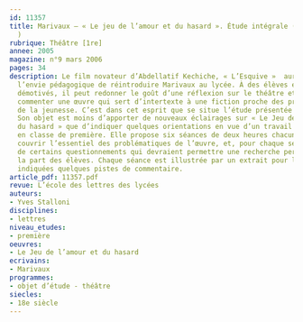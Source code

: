```yaml
---
id: 11357
title: Marivaux – « Le jeu de l’amour et du hasard ». Étude intégrale (séquence [1re]
  )
rubrique: Théâtre [1re]
annee: 2005
magazine: n°9 mars 2006
pages: 34
description: Le film novateur d’Abdellatif Kechiche, « L’Esquive »  aura pu déclencher
  l’envie pédagogique de réintroduire Marivaux au lycée. À des élèves éventuellement
  démotivés, il peut redonner le goût d’une réflexion sur le théâtre et l’envie de
  commenter une œuvre qui sert d’intertexte à une fiction proche des préoccupations
  de la jeunesse. C’est dans cet esprit que se situe l’étude présentée dans cet article.
  Son objet est moins d’apporter de nouveaux éclairages sur « Le Jeu de l’amour et
  du hasard » que d’indiquer quelques orientations en vue d’un travail scolaire mené
  en classe de première. Elle propose six séances de deux heures chacune, censées
  couvrir l’essentiel des problématiques de l’œuvre, et, pour chaque séance, part
  de certains questionnements qui devraient permettre une recherche personnelle de
  la part des élèves. Chaque séance est illustrée par un extrait pour lequel sont
  indiquées quelques pistes de commentaire.
article_pdf: 11357.pdf
revue: L’école des lettres des lycées
auteurs:
- Yves Stalloni
disciplines:
- lettres
niveau_etudes:
- première
oeuvres:
- Le Jeu de l’amour et du hasard
ecrivains:
- Marivaux
programmes:
- objet d’étude - théâtre
siecles:
- 18e siècle
---
```


